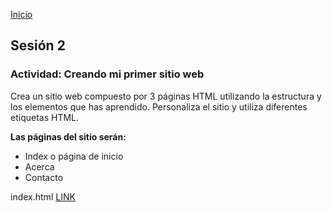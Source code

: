 <!-- No borrar o modificar -->
[Inicio](./index.md)

## Sesión 2


<!-- Su documentación aquí -->

### Actividad: Creando mi primer sitio web
Crea un sitio web compuesto por 3 páginas HTML utilizando la estructura y los elementos que has aprendido. Personaliza el sitio y utiliza diferentes etiquetas HTML.

**Las páginas del sitio serán:**

- Index o página de inicio
- Acerca
- Contacto

index.html
[LINK](https://isazaaa.github.io/Evidencias_introduccion_a_la_programacion/image.png)




